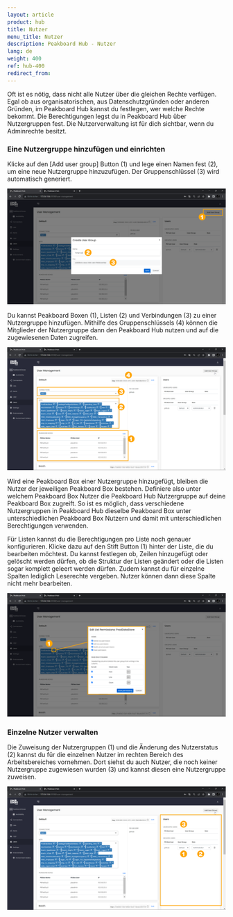 ```yaml
---
layout: article
product: hub
title: Nutzer
menu_title: Nutzer
description: Peakboard Hub - Nutzer
lang: de
weight: 400
ref: hub-400
redirect_from:
---
```


Oft ist es nötig, dass nicht alle Nutzer über die gleichen Rechte verfügen. Egal ob aus organisatorischen, aus Datenschutzgründen oder anderen Gründen, im Peakboard Hub kannst du festlegen, wer welche Rechte bekommt.
Die Berechtigungen legst du in Peakboard Hub über Nutzergruppen fest. Die Nutzerverwaltung ist für dich sichtbar, wenn du Adminrechte besitzt.

### Eine Nutzergruppe hinzufügen und einrichten

Klicke auf den [Add user group] Button (1) und lege einen Namen fest (2), um eine neue Nutzergruppe hinzuzufügen. Der Gruppenschlüssel (3) wird automatisch generiert.

![Add user group](/assets/images/hub/de_hub_usermanagement-01.png)

Du kannst Peakboard Boxen (1), Listen (2) und Verbindungen (3) zu einer Nutzergruppe hinzufügen.
Mithilfe des Gruppenschlüssels (4) können die Mitglieder der Nutzergruppe dann den Peakboard Hub nutzen und auf die zugewiesenen Daten zugreifen.

![Nutzergruppen](/assets/images/hub/de_hub_usermanagement-02.png)

Wird eine Peakboard Box einer Nutzergruppe hinzugefügt, bleiben die Nutzer der jeweiligen Peakboard Box bestehen.
Definiere also unter welchem Peakboard Box Nutzer die Peakboard Hub Nutzergruppe auf deine Peakboard Box zugreift.
So ist es möglich, dass verschiedene Nutzergruppen in Peakboard Hub dieselbe Peakboard Box unter unterschiedlichen Peakboard Box Nutzern und damit mit unterschiedlichen Berechtigungen verwenden.

Für Listen kannst du die Berechtigungen pro Liste noch genauer konfigurieren.
Klicke dazu auf den Stift Button (1) hinter der Liste, die du bearbeiten möchtest.
Du kannst festlegen ob, Zeilen hinzugefügt oder gelöscht werden dürfen, ob die Struktur der Listen geändert oder die Listen sogar komplett geleert werden dürfen. Zudem kannst du für einzelne Spalten lediglich Leserechte vergeben. Nutzer können dann diese Spalte nicht mehr bearbeiten.

![Listen](/assets/images/hub/de_hub_usermanagement-03.png)

### Einzelne Nutzer verwalten

Die Zuweisung der Nutzergruppen (1) und die Änderung des Nutzerstatus (2) kannst du für die einzelnen Nutzer im rechten Bereich des Arbeitsbereiches vornehmen. Dort siehst du auch Nutzer, die noch keiner Nutzergruppe zugewiesen wurden (3) und kannst diesen eine Nutzergruppe zuweisen.

![Einzelne User](/assets/images/hub/de_hub_usermanagement-04.png)
